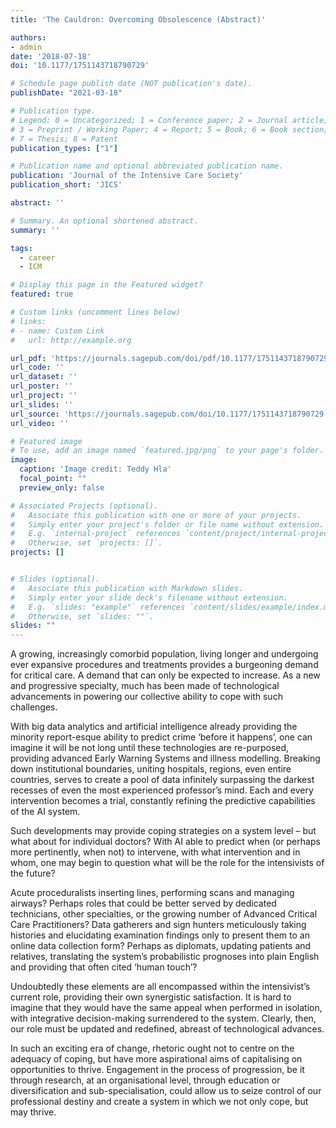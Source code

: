 ```yaml
---
title: 'The Cauldron: Overcoming Obsolescence (Abstract)'

authors:
- admin
date: '2018-07-18'
doi: '10.1177/1751143718790729'

# Schedule page publish date (NOT publication's date).
publishDate: "2021-03-18"

# Publication type.
# Legend: 0 = Uncategorized; 1 = Conference paper; 2 = Journal article;
# 3 = Preprint / Working Paper; 4 = Report; 5 = Book; 6 = Book section;
# 7 = Thesis; 8 = Patent
publication_types: ["1"]

# Publication name and optional abbreviated publication name.
publication: 'Journal of the Intensive Care Society'
publication_short: 'JICS'

abstract: ''

# Summary. An optional shortened abstract.
summary: ''

tags:
  - career
  - ICM

# Display this page in the Featured widget?
featured: true

# Custom links (uncomment lines below)
# links:
# - name: Custom Link
#   url: http://example.org

url_pdf: 'https://journals.sagepub.com/doi/pdf/10.1177/1751143718790729'
url_code: ''
url_dataset: ''
url_poster: ''
url_project: ''
url_slides: ''
url_source: 'https://journals.sagepub.com/doi/10.1177/1751143718790729'
url_video: ''

# Featured image
# To use, add an image named `featured.jpg/png` to your page's folder. 
image:
  caption: 'Image credit: Teddy Hla'
  focal_point: ""
  preview_only: false

# Associated Projects (optional).
#   Associate this publication with one or more of your projects.
#   Simply enter your project's folder or file name without extension.
#   E.g. `internal-project` references `content/project/internal-project/index.md`.
#   Otherwise, set `projects: []`.
projects: []


# Slides (optional).
#   Associate this publication with Markdown slides.
#   Simply enter your slide deck's filename without extension.
#   E.g. `slides: "example"` references `content/slides/example/index.md`.
#   Otherwise, set `slides: ""`.
slides: ""
---
```

A growing, increasingly comorbid population, living longer and undergoing ever expansive procedures and treatments provides a burgeoning demand for critical care. A demand that can only be expected to increase. As a new and progressive specialty, much has been made of technological advancements in powering our collective ability to cope with such challenges.

With big data analytics and artificial intelligence already providing the minority report-esque ability to predict crime ‘before it happens’, one can imagine it will be not long until these technologies are re-purposed, providing advanced Early Warning Systems and illness modelling. Breaking down institutional boundaries, uniting hospitals, regions, even entire countries, serves to create a pool of data infinitely surpassing the darkest recesses of even the most experienced professor’s mind. Each and every intervention becomes a trial, constantly refining the predictive capabilities of the AI system.

Such developments may provide coping strategies on a system level – but what about for individual doctors? With AI able to predict when (or perhaps more pertinently, when not) to intervene, with what intervention and in whom, one may begin to question what will be the role for the intensivists of the future?

Acute proceduralists inserting lines, performing scans and managing airways? Perhaps roles that could be better served by dedicated technicians, other specialties, or the growing number of Advanced Critical Care Practitioners? Data gatherers and sign hunters meticulously taking histories and elucidating examination findings only to present them to an online data collection form? Perhaps as diplomats, updating patients and relatives, translating the system’s probabilistic prognoses into plain English and providing that often cited ‘human touch’?

Undoubtedly these elements are all encompassed within the intensivist’s current role, providing their own synergistic satisfaction. It is hard to imagine that they would have the same appeal when performed in isolation, with integrative decision-making surrendered to the system. Clearly, then, our role must be updated and redefined, abreast of technological advances.

In such an exciting era of change, rhetoric ought not to centre on the adequacy of coping, but have more aspirational aims of capitalising on opportunities to thrive. Engagement in the process of progression, be it through research, at an organisational level, through education or diversification and sub-specialisation, could allow us to seize control of our professional destiny and create a system in which we not only cope, but may thrive.
